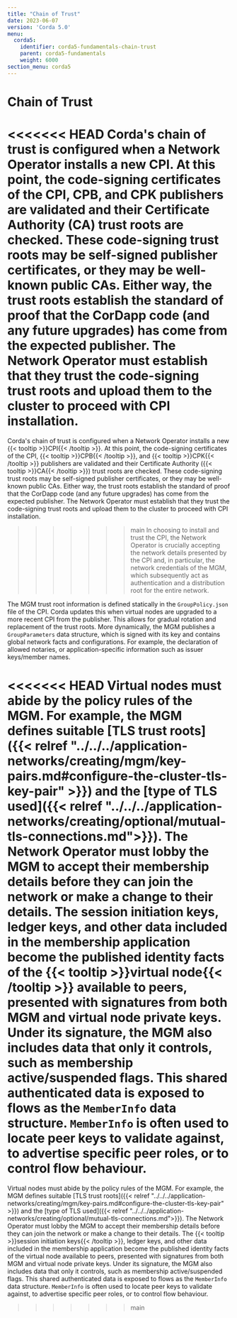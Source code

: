 ```yaml
---
title: "Chain of Trust"
date: 2023-06-07
version: 'Corda 5.0'
menu:
  corda5:
    identifier: corda5-fundamentals-chain-trust
    parent: corda5-fundamentals
    weight: 6000
section_menu: corda5
---
```


# Chain of Trust

<<<<<<< HEAD
Corda's chain of trust is configured when a Network Operator installs a new CPI. At this point, the code-signing certificates of the CPI, CPB, and CPK publishers are validated and their Certificate Authority (CA) trust roots are checked.
These code-signing trust roots may be self-signed publisher certificates, or they may be well-known public CAs.
Either way, the trust roots establish the standard of proof that the CorDapp code (and any future upgrades) has come from the expected publisher.
The Network Operator must establish that they trust the code-signing trust roots and upload them to the cluster to proceed with CPI installation.
=======
Corda's chain of trust is configured when a Network Operator installs a new {{< tooltip >}}CPI{{< /tooltip >}}. At this point, the code-signing certificates of the CPI, {{< tooltip >}}CPB{{< /tooltip >}}, and {{< tooltip >}}CPK{{< /tooltip >}} publishers are validated and their Certificate Authority ({{< tooltip >}}CA{{< /tooltip >}}) trust roots are checked. 
These code-signing trust roots may be self-signed publisher certificates, or they may be well-known public CAs. 
Either way, the trust roots establish the standard of proof that the CorDapp code (and any future upgrades) has come from the expected publisher. 
The Network Operator must establish that they trust the code-signing trust roots and upload them to the cluster to proceed with CPI installation. 
>>>>>>> main
In choosing to install and trust the CPI, the Network Operator is crucially accepting the network details presented by the CPI and, in particular, the network credentials of the MGM, which subsequently act as authentication and a distribution root for the entire network.

The MGM trust root information is defined statically in the `GroupPolicy.json` file of the CPI.
Corda updates this when virtual nodes are upgraded to a more recent CPI from the publisher.
This allows for gradual rotation and replacement of the trust roots.
More dynamically, the MGM publishes a `GroupParameters` data structure, which is signed with its key and contains global network facts and configurations.
For example, the declaration of allowed notaries, or application-specific information such as issuer keys/member names.

<<<<<<< HEAD
Virtual nodes must abide by the policy rules of the MGM.
For example, the MGM defines suitable [TLS trust roots]({{< relref "../../../application-networks/creating/mgm/key-pairs.md#configure-the-cluster-tls-key-pair" >}}) and the [type of TLS used]({{< relref "../../../application-networks/creating/optional/mutual-tls-connections.md">}}).
The Network Operator must lobby the MGM to accept their membership details before they can join the network or make a change to their details.
The session initiation keys, ledger keys, and other data included in the membership application become the published identity facts of the {{< tooltip >}}virtual node{{< /tooltip >}} available to peers, presented with signatures from both MGM and virtual node private keys.
Under its signature, the MGM also includes data that only it controls, such as membership active/suspended flags. This shared authenticated data is exposed to flows as the `MemberInfo` data structure.
`MemberInfo` is often used to locate peer keys to validate against, to advertise specific peer roles, or to control flow behaviour.
=======
Virtual nodes must abide by the policy rules of the MGM. 
For example, the MGM defines suitable [TLS trust roots]({{< relref "../../../application-networks/creating/mgm/key-pairs.md#configure-the-cluster-tls-key-pair" >}}) and the [type of TLS used]({{< relref "../../../application-networks/creating/optional/mutual-tls-connections.md">}}). 
The Network Operator must lobby the MGM to accept their membership details before they can join the network or make a change to their details. 
The {{< tooltip >}}session initiation keys{{< /tooltip >}}, ledger keys, and other data included in the membership application become the published identity facts of the virtual node available to peers, presented with signatures from both MGM and virtual node private keys. 
Under its signature, the MGM also includes data that only it controls, such as membership active/suspended flags. This shared authenticated data is exposed to flows as the `MemberInfo` data structure. 
`MemberInfo` is often used to locate peer keys to validate against, to advertise specific peer roles, or to control flow behaviour.
>>>>>>> main
